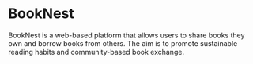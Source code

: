 # BookNest
BookNest is a web-based platform that allows users to share books they own and borrow books from others. The aim is to promote sustainable reading habits and community-based book exchange.
